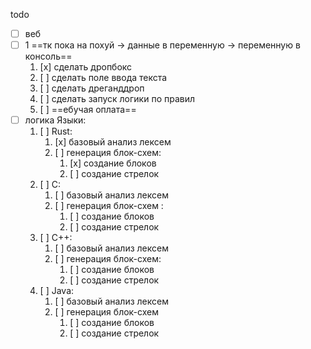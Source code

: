 todo
- [ ] веб
- [ ] 1
		==тк пока на похуй -> данные в переменную -> переменную в консоль==
	1. [x] сделать дропбокс
	2. [ ] сделать поле ввода текста
	3. [ ] сделать дреганддроп
	4. [ ] сделать запуск логики по правил
	5. [ ] ==ебучая оплата==
- [ ] логика
	Языки:
	1. [ ] Rust:
		1. [x] базовый анализ лексем
		2. [ ] генерация блок-схем:
			1. [x] создание блоков
			2. [ ] создание стрелок
	2. [ ] C:
		1. [ ] базовый анализ лексем
		2. [ ] генерация блок-схем :
			1. [ ] создание блоков
			2. [ ] создание стрелок
	3. [ ] C++:
		1. [ ] базовый анализ лексем
		2. [ ] генерация блок-схем:
			1. [ ] создание блоков
			2. [ ] создание стрелок
	4. [ ] Java:
		1. [ ] базовый анализ лексем
		2. [ ] генерация блок-схем
			1. [ ] создание блоков
			2. [ ] создание стрелок
